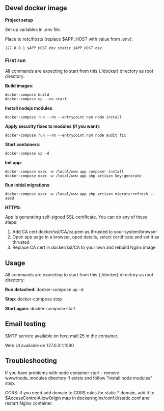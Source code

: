 ## Devel docker image

**Project setup**

Set up variables in .env file. 

Place to /etc/hosts (replace $APP_HOST with value from .env): 
```
127.0.0.1 $APP_HOST.dev static.$APP_HOST.dev
```

### First run
All commands are expecting to start from this (./docker) directory as root directory:

**Build images**: 
```
docker-compose build
docker-compose up --no-start
```

**Install nodejs modules**: 
```
docker-compose run --rm --entrypoint npm node install
```

**Apply security fixes to modules (if you want)**: 
```
docker-compose run --rm --entrypoint npm node audit fix
```

**Start containers**:
```
docker-compose up -d
```

**Init app**:
```
docker-compose exec -w /local/www app composer install
docker-compose exec -w /local/www app php artisan key:generate
```

**Run initial migrations**: 
```
docker-compose exec -w /local/www app php artisan migrate:refresh --seed
```

**HTTPS**:

App is generating self-signed SSL certificate. You can do any of these steps:
1. Add CA cert docker/ssl/CA/ca.pem as thrusted to your system/browser
2. Open app page in a browser, oped details, select certificate and set it as thrusted
3. Replace CA cert in docker/ssl/CA to your own and rebuild Nginx image

## Usage
All commands are expecting to start from this (./docker) directory as root directory:

**Run detached**: docker-compose up -d

**Stop**: docker-compose stop

**Start again**: docker-compose start

## Email testing
SMTP service available on host mail:25 in the container.

Web UI available on 127.0.0.1:1080

## Troubleshooting

If you have problems with node container start - remove www/node_modules directory if exists and follow "Install node modules" step.

CORS: if you need add domain to CORS rules for static.* domain, add it to $AccessControlAllowOrigin map in docker/nginx/conf.d/static.conf and restart Nginx container. 